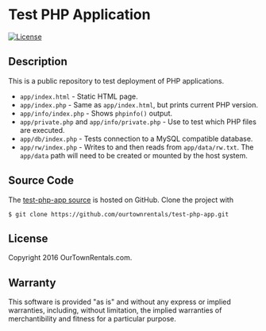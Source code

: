 # Test PHP Application

[![License](https://img.shields.io/badge/©-2016_OurTownRentals.com-blue.svg)](./LICENSE.txt)

## Description

This is a public repository to test deployment of PHP applications.

- `app/index.html` - Static HTML page.
- `app/index.php` - Same as `app/index.html`, but prints current PHP version.
- `app/info/index.php` - Shows `phpinfo()` output.
- `app/private.php` and `app/info/private.php` - Use to test which
  PHP files are executed.
- `app/db/index.php` - Tests connection to a MySQL compatible database.
- `app/rw/index.php` - Writes to and then reads from `app/data/rw.txt`.
  The `app/data` path will need to be created or mounted by the host system.

## Source Code

The [test-php-app source] is hosted on GitHub.
Clone the project with

```
$ git clone https://github.com/ourtownrentals/test-php-app.git
```

[test-php-app source]: https://github.com/ourtownrentals/test-php-app

## License

Copyright 2016 OurTownRentals.com.

## Warranty

This software is provided "as is" and without any express or
implied warranties, including, without limitation, the implied
warranties of merchantibility and fitness for a particular
purpose.
